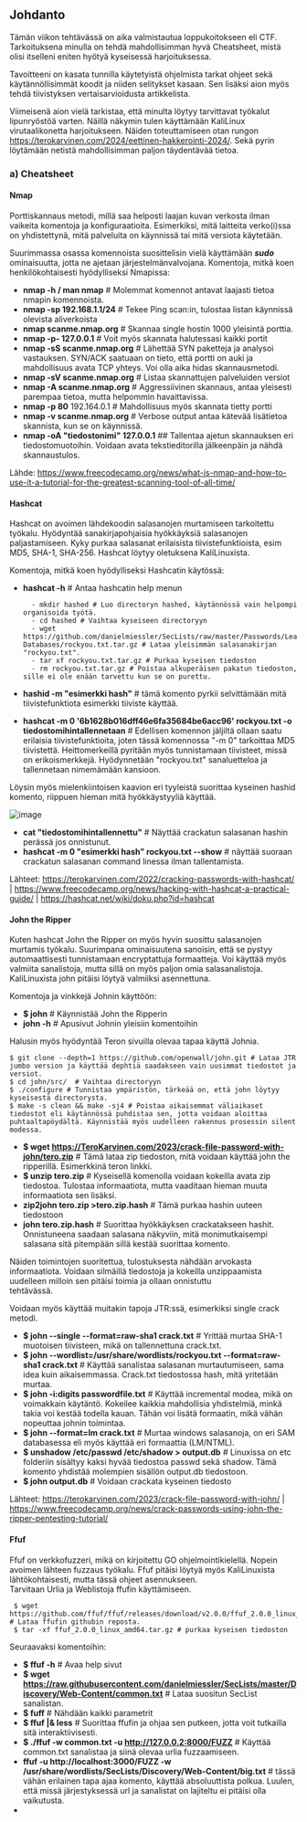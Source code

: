 ## Johdanto

Tämän viikon tehtävässä on aika valmistautua loppukoitokseen eli CTF. Tarkoituksena minulla on tehdä mahdollisimman hyvä Cheatsheet, mistä olisi itselleni eniten hyötyä kyseisessä harjoituksessa.

Tavoitteeni on kasata tunnilla käytetyistä ohjelmista tarkat ohjeet sekä käytännöllisimmät koodit ja niiden selitykset kasaan. Sen lisäksi aion myös tehdä tiivistyksen vertaisarvioidusta artikkelista.

Viimeisenä aion vielä tarkistaa, että minulta löytyy tarvittavat työkalut lipunryöstöä varten. Näillä näkymin tulen käyttämään KaliLinux virutaalikonetta harjoitukseen. Näiden toteuttamiseen otan rungon https://terokarvinen.com/2024/eettinen-hakkerointi-2024/. Sekä pyrin löytämään netistä mahdollisimman paljon täydentävää tietoa.


### a) Cheatsheet

#### Nmap

Porttiskannaus metodi, millä saa helposti laajan kuvan verkosta ilman vaikeita komentoja ja konfiguraatioita. Esimerkiksi, mitä laitteita verko(i)ssa on yhdistettynä, mitä palveluita on käynnissä tai mitä versiota käytetään.

Suurimmassa osassa komennoista suosittelisin vielä käyttämään ___sudo___ ominaisuutta, jotta ne ajetaan järjestelmänvalvojana.
Komentoja, mitkä koen henkilökohtaisesti hyödylliseksi Nmapissa:

- **nmap -h / man nmap**  # Molemmat komennot antavat laajasti tietoa nmapin komennoista.
- **nmap -sp 192.168.1.1/24** # Tekee Ping scan:in, tulostaa listan käynnissä olevista aliverkoista
- **nmap scanme.nmap.org** # Skannaa single hostin 1000 yleisintä porttia.
- **nmap -p- 127.0.0.1** # Voit myös skannata halutessasi kaikki portit
- **nmap -sS scanme.nmap.org** # Lähettää SYN paketteja ja analysoi vastauksen. SYN/ACK saatuaan on tieto, että portti on auki ja mahdollisuus avata TCP yhteys. Voi olla aika hidas skannausmetodi.
- **nmap -sV scanme.nmap.org** # Listaa skannattujen palveluiden versiot
- **nmap -A scanme.nmap.org** # Aggressiivinen skannaus, antaa yleisesti parempaa tietoa, mutta helpommin havaittavissa.
- **nmap -p 80** 192.164.0.1 # Mahdollisuus myös skannata tietty portti
- **nmap -v scanme.nmap.org** # Verbose output antaa kätevää lisätietoa skannista, kun se on käynnissä.
- **nmap -oA "tiedostonimi" 127.0.0.1** ## Tallentaa ajetun skannauksen eri tiedostomuotoihin. Voidaan avata tekstieditorilla jälkeenpäin ja nähdä skannaustulos.


Lähde: https://www.freecodecamp.org/news/what-is-nmap-and-how-to-use-it-a-tutorial-for-the-greatest-scanning-tool-of-all-time/


#### Hashcat

Hashcat on avoimen lähdekoodin salasanojen murtamiseen tarkoitettu työkalu. Hyödyntää sanakirjapohjaisia hyökkäyksiä salasanojen paljastamiseen. Kyky purkaa salasanat erilaisista tiivistefunktioista, esim MD5, SHA-1, SHA-256. Hashcat löytyy oletuksena KaliLinuxista.

Komentoja, mitkä koen hyödylliseksi Hashcatin käytössä:

 - **hashcat -h** # Antaa hashcatin help menun
   
         - mkdir hashed # Luo directoryn hashed, käytännössä vain helpompi organisoida työtä.
         - cd hashed # Vaihtaa kyseiseen directoryyn
         - wget https://github.com/danielmiessler/SecLists/raw/master/Passwords/Leaked-Databases/rockyou.txt.tar.gz # Lataa yleisimmän salasanakirjan "rockyou.txt".
         - tar xf rockyou.txt.tar.gz # Purkaa kyseisen tiedoston
         - rm rockyou.txt.tar.gz # Poistaa alkuperäisen pakatun tiedoston, sille ei ole enään tarvettu kun se on purettu.
   
 - **hashid -m "esimerkki hash"** # tämä komento pyrkii selvittämään mitä tiivistefunktiota esimerkki tiiviste käyttää.
 - **hashcat -m 0 '6b1628b016dff46e6fa35684be6acc96' rockyou.txt -o tiedostomihintallennetaan** # Edellisen komennon jäljiltä ollaan saatu erilaisia tiivistefunktioita, joten tässä komennossa "-m 0" tarkoittaa MD5 tiivistettä. Heittomerkeillä pyritään myös tunnistamaan tiivisteet, missä on erikoismerkkejä. Hyödynnetään "rockyou.txt" sanaluetteloa ja tallennetaan nimemämään kansioon.

 Löysin myös mielenkiintoisen kaavion eri tyyleistä suorittaa kyseinen hashid komento, riippuen hieman mitä hyökkäystyyliä käyttää.

 ![image](https://github.com/Ferresette/tunku/assets/148973799/2fb693e1-84e2-4061-9b9d-a7820d86adc4)

 - **cat "tiedostomihintallennettu"** # Näyttää crackatun salasanan hashin perässä jos onnistunut.
 - **hashcat -m 0 "esimerkki hash" rockyou.txt --show** # näyttää suoraan crackatun salasanan command linessa ilman tallentamista.

Lähteet: https://terokarvinen.com/2022/cracking-passwords-with-hashcat/ | https://www.freecodecamp.org/news/hacking-with-hashcat-a-practical-guide/ | https://hashcat.net/wiki/doku.php?id=hashcat

#### John the Ripper

Kuten hashcat John the Ripper on myös hyvin suosittu salasanojen murtamis työkalu. Suurimpana ominaisuutena sanoisin, että se pystyy automaattisesti tunnistamaan encryptattuja formaatteja. Voi käyttää myös valmiita sanalistoja, mutta sillä on myös paljon omia salasanalistoja. KaliLinuxista john pitäisi löytyä valmiiksi asennettuna.

Komentoja ja vinkkejä Johnin käyttöön:

 - **$ john** # Käynnistää John the Ripperin
 - **john -h** # Apusivut Johnin yleisiin komentoihin

Halusin myös hyödyntää Teron sivuilla olevaa tapaa käyttä Johnia.

    $ git clone --depth=1 https://github.com/openwall/john.git # Lataa JTR jumbo version ja käyttää dephtiä saadakseen vain uusimmat tiedostot ja versiot.
    $ cd john/src/	# Vaihtaa directoryyn
    $ ./configure # Tunnistaa ympäristön, tärkeää on, että john löytyy kyseisestä directorysta.
    $ make -s clean && make -sj4 # Poistaa aikaisemmat väliaikaset tiedostot eli käytännössä puhdistaa sen, jotta voidaan aloittaa puhtaaltapöydältä. Käynnistää myös uudelleen rakennus prosessin silent       modessa.

  - **$ wget https://TeroKarvinen.com/2023/crack-file-password-with-john/tero.zip** # Tämä lataa zip tiedoston, mitä voidaan käyttää john the ripperillä. Esimerkkinä teron linkki.
  - **$ unzip tero.zip** # Kyseisellä komenolla voidaan kokeilla avata zip tiedostoa. Tulostaa informaatiota, mutta vaaditaan hieman muuta informaatiota sen lisäksi.
  - **zip2john tero.zip >tero.zip.hash** # Tämä purkaa hashin uuteen tiedostoon
  - **john tero.zip.hash** # Suorittaa hyökkäyksen crackatakseen hashit. Onnistuneena saadaan salasana näkyviin, mitä monimutkaisempi salasana sitä pitempään sillä kestää suorittaa komento.

 Näiden toimintojen suoritettua, tulostuksesta nähdään arvokasta informaatiota. Voidaan silmäillä tiedostoja ja kokeilla unzippaamista uudelleen milloin sen pitäisi toimia ja ollaan onnistuttu   
 tehtävässä.

 Voidaan myös käyttää muitakin tapoja JTR:ssä, esimerkiksi single crack metodi.

 - **$ john --single --format=raw-sha1 crack.txt** # Yrittää murtaa SHA-1 muotoisen tiivisteen, mikä on tallennettuna crack.txt.
 - **$ john --wordlist=/usr/share/wordlists/rockyou.txt --format=raw-sha1 crack.txt** # Käyttää sanalistaa salasanan murtautumiseen, sama idea kuin aikaisemmassa. Crack.txt tiedostossa hash, mitä yritetään murtaa.
 - **$ john -i:digits passwordfile.txt** # Käyttää incremental modea, mikä on voimakkain käytäntö. Kokeilee kaikkia mahdollisia yhdistelmiä, minkä takia voi kestää todella kauan. Tähän voi lisätä formaatin, mikä vähän nopeuttaa johnin toimintaa.
 - **$ john --format=lm crack.txt** # Murtaa windows salasanoja, on eri SAM databasessa eli myös käyttää eri formaattia (LM/NTML).
 - **$ unshadow /etc/passwd /etc/shadow > output.db** # Linuxissa on etc folderiin sisältyy kaksi hyvää tiedostoa passwd sekä shadow. Tämä komento yhdistää molempien sisällön output.db tiedostoon.
 - **$ john output.db** # Voidaan crackata kyseinen tiedosto

 Lähteet: https://terokarvinen.com/2023/crack-file-password-with-john/ | https://www.freecodecamp.org/news/crack-passwords-using-john-the-ripper-pentesting-tutorial/

 #### Ffuf

 Ffuf on verkkofuzzeri, mikä on kirjoitettu GO ohjelmointikielellä. Nopein avoimen lähteen fuzzaus työkalu. Ffuf pitäisi löytyä myös KaliLinuxista lähtökohtaisesti, mutta tässä ohjeet asennukseen.  
 Tarvitaan Urlia ja Weblistoja ffufin käyttämiseen.

     $ wget https://github.com/ffuf/ffuf/releases/download/v2.0.0/ffuf_2.0.0_linux_amd64.tar.gz # Lataa ffufin githubin reposta.
     $ tar -xf ffuf_2.0.0_linux_amd64.tar.gz # purkaa kyseisen tiedoston

 Seuraavaksi komentoihin:

  - **$ ffuf -h** # Avaa help sivut
  - **$ wget https://raw.githubusercontent.com/danielmiessler/SecLists/master/Discovery/Web-Content/common.txt** # Lataa suositun SecList sanalistan.
  - **$ fuff** # Nähdään kaikki parametrit
  - **$ ffuf |& less** # Suorittaa ffufin ja ohjaa sen putkeen, jotta voit tutkailla sitä interaktiivisesti.
  - **$ ./ffuf -w common.txt -u http://127.0.0.2:8000/FUZZ** # Käyttää common.txt sanalistaa ja siinä olevaa urlia fuzzaamiseen.
  - **ffuf -u http://localhost:3000/FUZZ -w /usr/share/wordlists/SecLists/Discovery/Web-Content/big.txt** # tässä vähän erilainen tapa ajaa komento, käyttää absoluuttista polkua. Luulen, että missä järjestyksessä url ja sanalistat on lajiteltu ei pitäisi olla vaikutusta.
  - 

